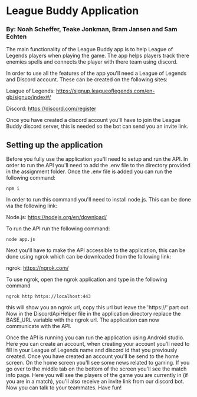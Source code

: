 # League Buddy Application

### By: Noah Scheffer, Teake Jonkman, Bram Jansen and Sam Echten

The main functionality of the League Buddy app is to help League of Legends players when playing the game. The app helps players track there enemies spells and connects the player with there team using discord. 

In order to use all the features of the app you'll need a League of Legends and Discord account. These can be created on the following sites:

League of Legends: https://signup.leagueoflegends.com/en-gb/signup/index#/

Discord: https://discord.com/register

Once you have created a discord account you'll have to join the League Buddy discord server, this is needed so the bot can send you an invite link.

## Setting up the application

Before you fully use the application you'll need to setup and run the API. In order to run the API you'll need to add the .env file to the directory provided in the assignment folder. Once the .env file is added you can run the following command:

```
npm i
```

 In order to run this command you'll need to install node.js. This can be done via the following link:

Node.js: https://nodejs.org/en/download/

To run the API run the following command:

```
node app.js
```

Next you'll have to make the API accessible to the application, this can be done using ngrok which can be downloaded from the following link:

ngrok: https://ngrok.com/

To use ngrok, open the ngrok application and type in the following command

```
ngrok http https://localhost:443
```

this will show you an ngrok url, copy this url but leave the 'https://' part out. Now in the DiscordApiHelper file in the application directory replace the BASE_URL variable with the ngrok url. The application can now communicate with the API.

Once the API is running you can run the application using Android studio. Here you can create an account, when creating your account you'll need to fill in your League of Legends name and discord id that you previously created. Once you have created an account you'll be send to the home screen. On the home screen you'll see some news related to gaming. If you go over to the middle tab on the bottom of the screen you'll see the match info page. Here you will see the players of the game you are currently in (if you are in a match), you'll also receive an invite link from our discord bot. Now you can talk to your teammates. Have fun!